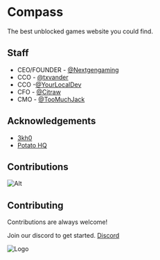 
# Compass

The best unblocked games website you could find.


## Staff
- CEO/FOUNDER - [@Nextgengaming](https://github.com/txvander)
- CCO - [@txvander](https://github.com/diddy-p)
- CCO -[@YourLocalDev](https://github.com/your-local-indian)
- CFO - [@Citraw](https://github.com/cyancitra)
- CMO - [@TooMuchJack](https://github.com/toomuchjack)
## Acknowledgements

 - [3kh0](https://adfree3kh0.github.io/projects.html)
 - [Potato HQ](https://github.com/potat323424/potatohq)

## Contributions 

![Alt](https://repobeats.axiom.co/api/embed/6be63d91c0a623963b9ba07b8552ab9eed52365d.svg "Repobeats analytics image")

## Contributing

Contributions are always welcome!

Join our discord to get started.
[Discord](https://discord.gg/T924FV6sb8)


![Logo](https://raw.githubusercontent.com/txvander/CompassNetwork/main/images/newlogo.png)

